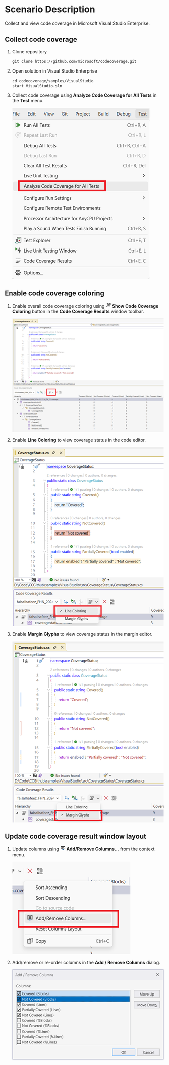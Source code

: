# Scenario Description

Collect and view code coverage in Microsoft Visual Studio Enterprise.

## Collect code coverage

1. Clone repository

    ```shell
    git clone https://github.com/microsoft/codecoverage.git
    ```

2. Open solution in Visual Studio Enterprise

    ```shell
    cd codecoverage/samples/VisualStudio
    start VisualStudio.sln
    ```

3. Collect code coverage using **Analyze Code Coverage for All Tests** in the **Test** menu.

    ![alt text](analyze-codecoverage.png "Test menu with Analyze Code Coverage for All Tests command.")

## Enable code coverage coloring

1. Enable overall code coverage coloring using ![enable code coverage coloring](../../media/code-coverage.png) **Show Code Coverage Coloring** button in the **Code Coverage Results** window toolbar.

    ![Enable Code Coverage Coloring in Visual Studio](enable-coloring.png "Enable Code Coverage Coloring in Visual Studio.")

2. Enable **Line Coloring** to view coverage status in the code editor.

    ![Show Code Coverage Coloring in the code editor](line-coloring.png "Show Code Coverage Coloring in the code editor.")

3. Enable **Margin Glyphs** to view coverage status in the margin editor.

    ![Show Code Coverage Coloring in the margin editor](margin-glyphs.png "Show Code Coverage Coloring in the margin editor.")

## Update code coverage result window layout

1. Update columns using ![add remove columns](../../media/add-remove-columns.png) **Add/Remove Columns...** from the context menu.

    ![Add remove columns context menu](add-remove-columns-menu.png)

2. Add/remove or re-order columns in the **Add / Remove Columns** dialog.

    ![Columns selector window](columns-window.png)
